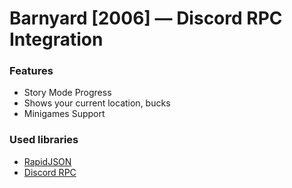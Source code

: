 # Barnyard [2006] — Discord RPC Integration 

### Features
  - Story Mode Progress
  - Shows your current location, bucks
  - Minigames Support

### Used libraries
  - [RapidJSON](https://rapidjson.org/)
  - [Discord RPC](https://github.com/discord/discord-rpc)
